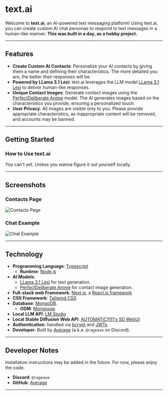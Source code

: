 # text.ai

Welcome to **text.ai**, an AI-powered text messaging platform! Using text.ai, you can create custom AI chat personas to respond to text messages in a human-like manner. **This was built in a day, as a hobby project.**

---

## Features

- **Create Custom AI Contacts**: Personalize your AI contacts by giving them a name and defining their characteristics. The more detailed you are, the better their responses will be.
- **Powered by LLama 3.1 Lexi**: text.ai leverages the LLM model [LLama 3.1 Lexi](https://huggingface.co/Orenguteng/Llama-3.1-8B-Lexi-Uncensored-V2-GGUF) to deliver human-like responses.
- **Unique Contact Images**: Generate contact images using the [PerfectDeliberate Anime](https://civitai.com/models/111274/perfectdeliberate-anime) model. The AI generates images based on the characteristics you provide, ensuring a personalized touch.
- **User Privacy**: All images are visible only to you. Please provide appropriate characteristics, as inappropriate content will be removed, and accounts may be banned.

---

## Getting Started

### How to Use text.ai

You can't yet. Unless you wanna figure it out yourself locally.

---

## Screenshots

### Contacts Page
![Contacts Page](https://github.com/user-attachments/assets/91a6e801-f18f-4791-87f3-5d8dbe4b1353)

### Chat Example
![Chat Example](https://github.com/user-attachments/assets/c7af6398-babc-48f9-8901-cbf78298ebf7)

---

## Technology

- **Programming Language**: [Typescript](https://www.typescriptlang.org/)
  - **Runtime**: [Node.js](https://nodejs.org/en)
- **AI Models**:
  - [LLama 3.1 Lexi](https://huggingface.co/Orenguteng/Llama-3.1-8B-Lexi-Uncensored-V2-GGUF) for text generation.
  - [PerfectDeliberate Anime](https://civitai.com/models/111274/perfectdeliberate-anime) for contact image generation.
- **Full-stack web Framework**: [Next.js](https://nextjs.org/), a [React.js framework](https://react.dev/)
- **CSS Framework**: [Tailwind CSS](https://tailwindcss.com/)
- **Database**: [MongoDB](https://www.mongodb.com/).
  - **ODM**: [Mongoose](https://mongoosejs.com/)
- **Local LLM API**: [LM Studio](https://lmstudio.ai/)
- **Local Stable Diffusion Web API**: [AUTOMATIC1111's SD WebUI](https://github.com/AUTOMATIC1111/stable-diffusion-webui)
- **Authentication**: handled via [bcrypt](https://www.npmjs.com/package/bcrypt) and [JWTs](https://jwt.io/)
- **Developer**: Built by [Average](https://github.com/RenderBr/) (a.k.a. `@rageave` on Discord).

---

## Developer Notes

Installation instructions may be added in the future. For now, please enjoy the code.

- **Discord**: `@rageave`
- **GitHub**: [Average](https://github.com/RenderBr/)

---
